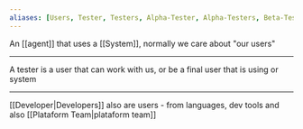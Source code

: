 ```yaml
---
aliases: [Users, Tester, Testers, Alpha-Tester, Alpha-Testers, Beta-Tester, Beta-Testers]
---
```


An [[agent]] that uses a [[System]], normally we care about "our users"

---

A tester is a user that can work with us, or be a final user that is using or system

---

[[Developer|Developers]] also are users - from languages, dev tools and also [[Plataform Team|plataform team]]